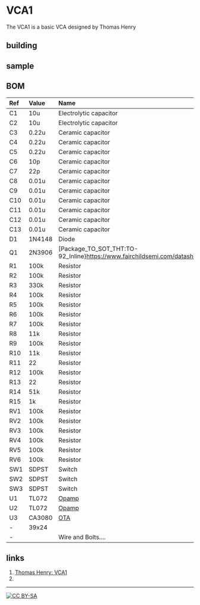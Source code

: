 # VCA1

The VCA1 is a basic VCA designed by Thomas Henry 

## building

## sample


## BOM

|Ref|Value|Name|
|:---|:---|:---|
|C1|10u|Electrolytic capacitor|
|C2|10u|Electrolytic capacitor|
|C3|0.22u|Ceramic capacitor|
|C4|0.22u|Ceramic capacitor|
|C5|0.22u|Ceramic capacitor|
|C6|10p|Ceramic capacitor|
|C7|22p|Ceramic capacitor|
|C8|0.01u|Ceramic capacitor|
|C9|0.01u|Ceramic capacitor|
|C10|0.01u|Ceramic capacitor|
|C11|0.01u|Ceramic capacitor|
|C12|0.01u|Ceramic capacitor|
|C13|0.01u|Ceramic capacitor|
|D1|1N4148|Diode|
|Q1|2N3906|[Package_TO_SOT_THT:TO-92_Inline}https://www.fairchildsemi.com/datasheets/2N/2N3906.pdf)
|R1|100k|Resistor|
|R2|100k|Resistor|
|R3|330k|Resistor|
|R4|100k|Resistor|
|R5|100k|Resistor|
|R6|100k|Resistor|
|R7|100k|Resistor|
|R8|11k|Resistor|
|R9|100k|Resistor|
|R10|11k|Resistor|
|R11|22|Resistor|
|R12|100k|Resistor|
|R13|22|Resistor|
|R14|51k|Resistor|
|R15|1k|Resistor|
|RV1|100k|Resistor|
|RV2|100k|Resistor|
|RV3|100k|Resistor|
|RV4|100k|Resistor|
|RV5|100k|Resistor|
|RV6|100k|Resistor|
|SW1|SDPST|Switch|
|SW2|SDPST|Switch|
|SW3|SDPST|Switch|
|U1|TL072|[Opamp](http://www.ti.com/lit/ds/symlink/tl071.pdf)|
|U2|TL072|[Opamp](http://www.ti.com/lit/ds/symlink/tl071.pdf)|
|U3|CA3080|[OTA](http://www.intersil.com/content/dam/Intersil/documents/ca30/ca3080-a.pdf)|
|-|39x24||Stripboard|
|-||Wire and Bolts....|

## links

1) [Thomas Henry: VCA1](http://birthofasynth.com/Thomas_Henry/Pages/VCA-1.html)
2) []()

---
[![CC BY-SA](https://licensebuttons.net/l/by-sa/3.0/88x31.png)](https://creativecommons.org/licenses/by-sa/4.0/)

